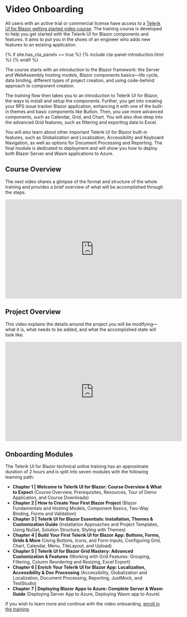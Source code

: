 
# Video Onboarding

All users with an active trial or commercial license have access to a [Telerik UI for Blazor getting started video course](https://www.youtube.com/playlist?list=PLvmaC-XMqeBYOAIwNousFCG2rib4fcdvz).
The training course is developed to help you get started with the Telerik UI for Blazor components and features. It aims to put you in the shoes of an engineer who adds new features to an existing application.

{% if site.has_cta_panels == true %}
{% include cta-panel-introduction.html %}
{% endif %}

The course starts with an introduction to the Blazor framework: the Server and WebAssembly hosting models, Blazor components basics&mdash;life cycle, data binding, different types of project creation, and using code-behind approach to component creation.

The training flow then takes you to an introduction to Telerik UI for Blazor, the ways to install and setup the components. Further, you get into creating your RPS issue tracker Blazor application, enhancing it with one of the built-in themes and basic components like Button. Then, you use more advanced components, such as Calendar, Grid, and Chart. You will also dive deep into the advanced Grid features, such as filtering and exporting data to Excel.

You will also learn about other important Telerik UI for Blazor built-in features, such as Globalization and Localization, Accessibility and Keyboard Navigation, as well as options for Document Processing and Reporting. The final module is dedicated to deployment and will show you how to deploy both Blazor Server and Wasm applications to Azure.

## Course Overview

The next video shares a glimpse of the format and structure of the whole training and provides a brief overview of what will be accomplished through the steps.
<iframe width="560" height="315" src="https://www.youtube.com/embed/sZOhDNIvIOs" title="Telerik UI for Blazor - Overview of the Onboarding Course" frameborder="0" allow="accelerometer; autoplay; clipboard-write; encrypted-media; gyroscope; picture-in-picture" allowfullscreen></iframe>

## Project Overview

This video explains the details around the project you will be modifying&mdash;what it is, what needs to be added, and what the accomplished state will look like.
<iframe width="560" height="315" src="https://www.youtube.com/embed/qdVUVnTdYwk" title="Telerik UI for Blazor - Project Overview" frameborder="0" allow="accelerometer; autoplay; clipboard-write; encrypted-media; gyroscope; picture-in-picture" allowfullscreen></iframe>

## Onboarding Modules

The Telerik UI for Blazor technical online training has an approximate duration of 2 hours and is split into seven modules with the following learning path:

* **Chapter 1 | Welcome to Telerik UI for Blazor: Course Overview & What to Expect** (Course Overview, Prerequisites, Resources, Tour of Demo Application, and Course Downloads)
* **Chapter 2 | How to Create Your First Blazor Project** (Blazor Fundamentals and Hosting Models, Component Basics, Two-Way Binding, Forms and Validation)
* **Chapter 3 | Telerik UI for Blazor Essentials: Installation, Themes & Customization Guide** (Installation Approaches and Project Templates, Using NuGet, Solution Structure, Styling with Themes)
* **Chapter 4 | Build Your First Telerik UI for Blazor App: Buttons, Forms, Grids & More** (Using Buttons, Icons, and Form Inputs, Configuring Grid, Chart, Calendar, Menu, TileLayout, and Upload)
* **Chapter 5 | Telerik UI for Blazor Grid Mastery: Advanced Customization & Features** (Working with Grid Features: Grouping, Filtering, Column Reordering and Resizing, Excel Export)
* **Chapter 6 | Enrich Your Telerik UI for Blazor App: Localization, Accessibility & Doc Processing** (Accessibility, Globalization and Localization, Document Processing, Reporting, JustMock, and TestStudio)
* **Chapter 7 | Deploying Blazor Apps to Azure: Complete Server & Wasm Guide** (Deploying Server App to Azure, Deploying Wasm app to Azure)

If you wish to learn more and continue with the video onboarding, [enroll in the training](https://www.youtube.com/playlist?list=PLvmaC-XMqeBYOAIwNousFCG2rib4fcdvz).

